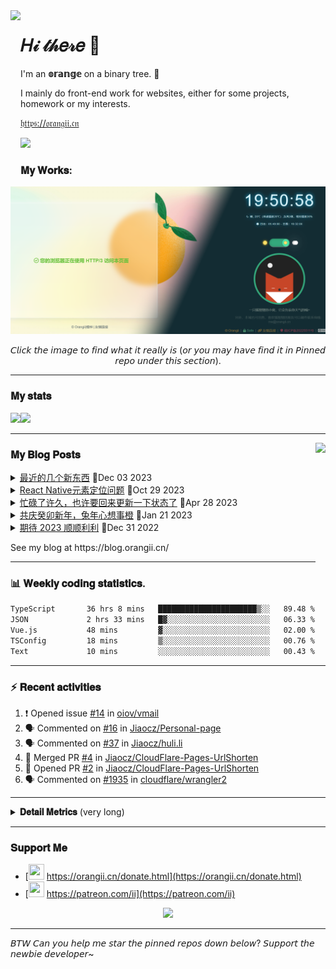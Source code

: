<!-- Using Creative Commons BY 4.0 license. You must give appropriate credit for this repo if you use. -->
<!-- 使用 CC BY 4.0 许可证，你需要给出合理的署名至本仓库 -->

<img src="https://static.orangii.cn/avatar/logo.svg" align="left" height="250px" />
<h1>𝐻𝒾 𝓉𝒽𝑒𝓇𝑒 👋</h1>
<p>I'm an <b>𝕠𝕣𝕒𝕟𝕘𝕖</b> on a binary tree. 🍊</p>
<p>I mainly do front-end work for websites, either for some projects, homework or my interests.</p>
<p><a href="https://orangii.cn" target="_blank">𝔥𝔱𝔱𝔭𝔰://𝔬𝔯𝔞𝔫𝔤𝔦𝔦.𝔠𝔫</a></p>
<img src="https://visitor-badge.glitch.me/badge?page_id=Jiaocz.Jiaocz" />
<br />
<a id="My-Works"></a>

### 𝐌𝐲 𝐖𝐨𝐫𝐤𝐬:
<a href="#pinned"><img src="https://github.com/Jiaocz/Jiaocz/blob/main/websites.png" /></a>

<p align="center">𝘊𝘭𝘪𝘤𝘬 𝘵𝘩𝘦 𝘪𝘮𝘢𝘨𝘦 𝘵𝘰 𝘧𝘪𝘯𝘥 𝘸𝘩𝘢𝘵 𝘪𝘵 𝘳𝘦𝘢𝘭𝘭𝘺 𝘪𝘴 (𝘰𝘳 𝘺𝘰𝘶 𝘮𝘢𝘺 𝘩𝘢𝘷𝘦 𝘧𝘪𝘯𝘥 𝘪𝘵 𝘪𝘯 𝘗𝘪𝘯𝘯𝘦𝘥 𝘳𝘦𝘱𝘰 𝘶𝘯𝘥𝘦𝘳 𝘵𝘩𝘪𝘴 𝘴𝘦𝘤𝘵𝘪𝘰𝘯).</p>
  
----
<a id="My-stats"></a>
### 𝐌𝐲 𝐬𝐭𝐚𝐭𝐬

[<span><img src="https://github-readme-stats.vercel.app/api?username=jiaocz&count_private=true&show_icons=true&theme=flag-india" height=145/></span><span><img src="https://github-readme-stats.vercel.app/api/top-langs/?username=jiaocz&layout=compact" height=145/></span>](https://orangii.cn/)
  
---
<a id="My-Blog-Posts"></a>
<img align="right" src="https://avatars.githubusercontent.com/u/14857984?v=4" height="250px" />
### 𝐌𝐲 𝐁𝐥𝐨𝐠 𝐏𝐨𝐬𝐭𝐬
<!-- BLOG-POST-LIST:START -->
<details><summary><a href='https://blog.orangii.cn/shuoshuo/2023-1203-new-things/' target='_blank'>最近的几个新东西</a>&nbsp;📅Dec 03 2023</summary>最近约了不少的稿件，一个是现在直播时候用的虚拟形象Live2D，现在也作为头像放到了gravatar上： 再一 [&amp;#8230;]</details>
<details><summary><a href='https://blog.orangii.cn/2023/react-native-measure-view/' target='_blank'>React Native元素定位问题</a>&nbsp;📅Oct 29 2023</summary>在Web上，获得一个元素的位置信息可以使用 getBoundingClientRect 方法获得，但是在RN的 [&amp;#8230;]</details>
<details><summary><a href='https://blog.orangii.cn/shuoshuo/popup-at-2023-04/' target='_blank'>忙碌了许久，也许要回来更新一下状态了</a>&nbsp;📅Apr 28 2023</summary>从过年到现在，一直都在忙毕设和找工作的事情，都没顾上回来更新内容，过生日的时候也没有来得及发篇说说，以至于甚至 [&amp;#8230;]</details>
<details><summary><a href='https://blog.orangii.cn/shuoshuo/2023-spring-festival/' target='_blank'>共庆癸卯新年，兔年心想事橙</a>&nbsp;📅Jan 21 2023</summary>橙梓在这里祝各位博友、友链的朋友以及各位访客新年顺顺利利，心想事橙！ 图片来源：西北工业大学大学学生会微信公众 [&amp;#8230;]</details>
<details><summary><a href='https://blog.orangii.cn/shuoshuo/wishing-to-2023/' target='_blank'>期待 2023 顺顺利利</a>&nbsp;📅Dec 31 2022</summary>希望 2023 年可以顺顺利利，希望可以尽力做好每件事，不再摆烂，提升自我。</details><!-- BLOG-POST-LIST:END -->
<p>See my blog at https://blog.orangii.cn/</p>

---
<a id="Weekly-coding-statistics"></a>
### 📊 𝐖𝐞𝐞𝐤𝐥𝐲 𝐜𝐨𝐝𝐢𝐧𝐠 𝐬𝐭𝐚𝐭𝐢𝐬𝐭𝐢𝐜𝐬.
<!-- [<img src="https://github-readme-stats.vercel.app/api/wakatime?username=orangii" alt="Wakatime"/>](https://wakatime.com/@Orangii) -->
<!--START_SECTION:waka-->

```txt
TypeScript       36 hrs 8 mins   ██████████████████████▒░░   89.48 %
JSON             2 hrs 33 mins   █▓░░░░░░░░░░░░░░░░░░░░░░░   06.33 %
Vue.js           48 mins         ▓░░░░░░░░░░░░░░░░░░░░░░░░   02.00 %
TSConfig         18 mins         ▒░░░░░░░░░░░░░░░░░░░░░░░░   00.76 %
Text             10 mins         ░░░░░░░░░░░░░░░░░░░░░░░░░   00.43 %
```

<!--END_SECTION:waka-->

---
<a id="Recent-activities"></a>
### :zap: 𝐑𝐞𝐜𝐞𝐧𝐭 𝐚𝐜𝐭𝐢𝐯𝐢𝐭𝐢𝐞𝐬
  
<!--START_SECTION:activity-->
1. ❗ Opened issue [#14](https://github.com/oiov/vmail/issues/14) in [oiov/vmail](https://github.com/oiov/vmail)
2. 🗣 Commented on [#16](https://github.com/Jiaocz/Personal-page/issues/16#issuecomment-1676942436) in [Jiaocz/Personal-page](https://github.com/Jiaocz/Personal-page)
3. 🗣 Commented on [#37](https://github.com/Jiaocz/huli.li/pull/37#issuecomment-1587098513) in [Jiaocz/huli.li](https://github.com/Jiaocz/huli.li)
4. 🎉 Merged PR [#4](https://github.com/Jiaocz/CloudFlare-Pages-UrlShorten/pull/4) in [Jiaocz/CloudFlare-Pages-UrlShorten](https://github.com/Jiaocz/CloudFlare-Pages-UrlShorten)
5. 💪 Opened PR [#2](https://github.com/Jiaocz/CloudFlare-Pages-UrlShorten/pull/2) in [Jiaocz/CloudFlare-Pages-UrlShorten](https://github.com/Jiaocz/CloudFlare-Pages-UrlShorten)
6. 🗣 Commented on [#1935](https://github.com/cloudflare/wrangler2/issues/1935) in [cloudflare/wrangler2](https://github.com/cloudflare/wrangler2)
<!--END_SECTION:activity-->
  
---

<details>
  <summary><strong>𝐃𝐞𝐭𝐚𝐢𝐥 𝐌𝐞𝐭𝐫𝐢𝐜𝐬</strong> (very long)</summary>
  <img src="https://github.com/Jiaocz/Jiaocz/blob/main/github-metrics.svg" />
</details>

---
<a id="Support-Me"></a>
### 𝐒𝐮𝐩𝐩𝐨𝐫𝐭 𝐌𝐞
- [<img src="https://static.orangii.cn/avatar/logo.svg" height=25 width=25 />&nbsp;https://orangii.cn/donate.html](https://orangii.cn/donate.html)
- [<img src="https://github.githubassets.com/images/modules/site/icons/funding_platforms/patreon.svg" width=25 height=25 />&nbsp;https://patreon.com/ii](https://patreon.com/ii)

<p align="center"><img src="https://github-profile-trophy.vercel.app/?username=Jiaocz&no-bg=true&margin-w=5&rank=-C&row=1&column=6" /></p>

---
𝘉𝘛𝘞 𝘊𝘢𝘯 𝘺𝘰𝘶 𝘩𝘦𝘭𝘱 𝘮𝘦 𝘴𝘵𝘢𝘳 𝘵𝘩𝘦 𝘱𝘪𝘯𝘯𝘦𝘥 𝘳𝘦𝘱𝘰𝘴 𝘥𝘰𝘸𝘯 𝘣𝘦𝘭𝘰𝘸? 𝘚𝘶𝘱𝘱𝘰𝘳𝘵 𝘵𝘩𝘦 𝘯𝘦𝘸𝘣𝘪𝘦 𝘥𝘦𝘷𝘦𝘭𝘰𝘱𝘦𝘳~
  <a id="pinned"></a>
<!--
**Jiaocz/Jiaocz** is a ✨ _special_ ✨ repository because its `README.md` (this file) appears on your GitHub profile.

Here are some ideas to get you started:

- 🔭 I’m currently working on ...
- 🌱 I’m currently learning ...
- 👯 I’m looking to collaborate on ...
- 🤔 I’m looking for help with ...
- 💬 Ask me about ...
- 📫 How to reach me: ...
- 😄 Pronouns: ...
- ⚡ Fun fact: ...
-->
